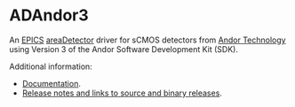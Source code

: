 ADAndor3
========
An 
[EPICS](http://www.aps.anl.gov/epics/) 
[areaDetector](http://cars.uchicago.edu/software/epics/areaDetector.html) 
driver for sCMOS detectors from 
[Andor Technology](http://www.andor.com)
using Version 3 of the Andor Software Development Kit (SDK).

Additional information:
* [Documentation](http://cars.uchicago.edu/software/epics/andor3Doc.html).
* [Release notes and links to source and binary releases](RELEASE.md).
